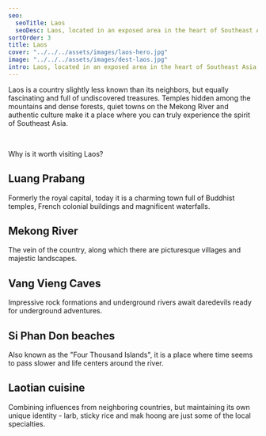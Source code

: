 ```yaml
---
seo:
  seoTitle: Laos
  seoDesc: Laos, located in an exposed area in the heart of Southeast Asia, is a country that delights with its   extraordinary charm and spirit.
sortOrder: 3
title: Laos
cover: "../../../assets/images/laos-hero.jpg"
image: "../../../assets/images/dest-laos.jpg"
intro: Laos, located in an exposed area in the heart of Southeast Asia, is a country that delights with its extraordinary charm and spirit.
---
```


Laos is a country slightly less known than its neighbors, but equally fascinating and full of undiscovered treasures. Temples hidden among the mountains and dense forests, quiet towns on the Mekong River and authentic culture make it a place where you can truly experience the spirit of Southeast Asia.

&nbsp;

Why is it worth visiting Laos?

## Luang Prabang

Formerly the royal capital, today it is a charming town full of Buddhist temples, French colonial buildings and magnificent waterfalls.

## Mekong River

The vein of the country, along which there are picturesque villages and majestic landscapes.

## Vang Vieng Caves

Impressive rock formations and underground rivers await daredevils ready for underground adventures.

## Si Phan Don beaches

Also known as the "Four Thousand Islands", it is a place where time seems to pass slower and life centers around the river.

## Laotian cuisine

Combining influences from neighboring countries, but maintaining its own unique identity - larb, sticky rice and mak hoong are just some of the local specialties.
